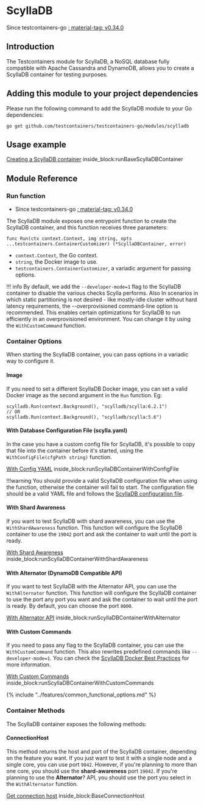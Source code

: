 # ScyllaDB

Since
testcontainers-go <a href="https://github.com/testcontainers/testcontainers-go/releases/tag/v0.26.0"><span class="tc-version">:
material-tag: v0.34.0</span></a>

## Introduction

The Testcontainers module for ScyllaDB, a NoSQL database fully compatible with Apache Cassandra and DynamoDB, allows you
to create a ScyllaDB container for testing purposes.

## Adding this module to your project dependencies

Please run the following command to add the ScyllaDB module to your Go dependencies:

```shell
go get github.com/testcontainers/testcontainers-go/modules/scylladb
```

## Usage example

<!--codeinclude-->
[Creating a ScyllaDB container](../../modules/scylladb/examples_test.go) inside_block:runBaseScyllaDBContainer
<!--/codeinclude-->

## Module Reference

### Run function

- Since
  testcontainers-go <a href="https://github.com/testcontainers/testcontainers-go/releases/tag/v0.32.0"><span class="tc-version">:
  material-tag: v0.34.0</span></a>

The ScyllaDB module exposes one entrypoint function to create the ScyllaDB container, and this function receives three
parameters:

```golang
func Run(ctx context.Context, img string, opts ...testcontainers.ContainerCustomizer) (*ScyllaDBContainer, error)
```

- `context.Context`, the Go context.
- `string`, the Docker image to use.
- `testcontainers.ContainerCustomizer`, a variadic argument for passing options.

!!! info
    By default, we add the `--developer-mode=1` flag to the ScyllaDB container to disable the various checks Scylla
    performs.
    Also In scenarios in which static partitioning is not desired - like mostly-idle cluster without hard latency
    requirements, the --overprovisioned command-line option is recommended. This enables certain optimizations for ScyllaDB
    to run efficiently in an overprovisioned environment. You can change it by using the `WithCustomCommand` function.

### Container Options

When starting the ScyllaDB container, you can pass options in a variadic way to configure it.

#### Image

If you need to set a different ScyllaDB Docker image, you can set a valid Docker image as the second argument in the
`Run` function. Eg:

```golang
scylladb.Run(context.Background(), "scylladb/scylla:6.2.1")
// OR
scylladb.Run(context.Background(), "scylladb/scylla:5.6")
```

#### With Database Configuration File (scylla.yaml)

In the case you have a custom config file for ScyllaDB, it's possible to copy that file into the container before it's
started, using the `WithConfigFile(cfgPath string)` function.

<!--codeinclude-->
[With Config YAML](../../modules/scylladb/examples_test.go) inside_block:runScyllaDBContainerWithConfigFile
<!--/codeinclude-->
!!!warning
    You should provide a valid ScyllaDB configuration file when using the function, otherwise the container will fail to
    start. The configuration file should be a valid YAML file and follows
    the [ScyllaDB configuration file](https://github.com/scylladb/scylladb/blob/master/conf/scylla.yaml).

#### With Shard Awareness

If you want to test ScyllaDB with shard awareness, you can use the `WithShardAwareness` function. This function will
configure the ScyllaDB container to use the `19042` port and ask the container to wait until the port is ready.

<!--codeinclude-->
[With Shard Awareness](../../modules/scylladb/examples_test.go) inside_block:runScyllaDBContainerWithShardAwareness
<!--/codeinclude-->

#### With Alternator (DynamoDB Compatible API)

If you want to test ScyllaDB with the Alternator API, you can use the `WithAlternator` function. This function will
configure the ScyllaDB container to use the port any port you want and ask the container to wait until the port is
ready.
By default, you can choose the port `8000`.

<!--codeinclude-->
[With Alternator API](../../modules/scylladb/examples_test.go) inside_block:runScyllaDBContainerWithAlternator
<!--/codeinclude-->

#### With Custom Commands

If you need to pass any flag to the ScyllaDB container, you can use the `WithCustomCommand` function. This also rewrites
predefined commands like `--developer-mode=1`. You can check
the [ScyllaDB Docker Best Practices](https://opensource.docs.scylladb.com/stable/operating-scylla/procedures/tips/best-practices-scylla-on-docker.html) for more information.

<!--codeinclude-->
[With Custom Commands](../../modules/scylladb/examples_test.go) inside_block:runScyllaDBContainerWithCustomCommands
<!--/codeinclude-->


{% include "../features/common_functional_options.md" %}

### Container Methods

The ScyllaDB container exposes the following methods:

#### ConnectionHost

This method returns the host and port of the ScyllaDB container, depending on the feature you want.
If you just want to test it with a single node and a single core, you can use port `9042`. However, if you're planning
to
more than one core, you should use the **shard-awareness** port `19042`. If you're planning to use the **Alternator**?
API, you should use the port you select in the `WithAlternator` function.

<!--codeinclude-->
[Get connection host](../../modules/scylladb/examples_test.go) inside_block:BaseConnectionHost
<!--/codeinclude-->
